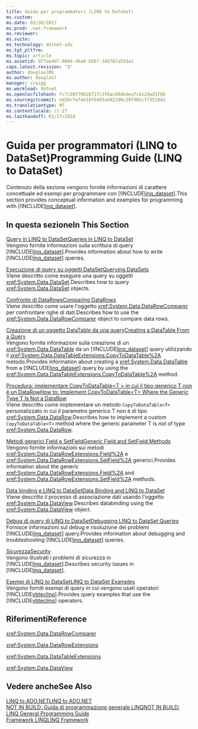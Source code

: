```yaml
---
title: Guida per programmatori (LINQ to DataSet)
ms.custom: 
ms.date: 03/30/2017
ms.prod: .net-framework
ms.reviewer: 
ms.suite: 
ms.technology: dotnet-ado
ms.tgt_pltfrm: 
ms.topic: article
ms.assetid: 977aedd7-0084-46a0-b56f-345787a55da1
caps.latest.revision: "3"
author: douglaslMS
ms.author: douglasl
manager: craigg
ms.workload: dotnet
ms.openlocfilehash: fc7c58f7062871fc3f6ac084bdeafcb12dad1f86
ms.sourcegitcommit: ed26cfef4e18f6d93ab822d8c29f902cff3519d1
ms.translationtype: MT
ms.contentlocale: it-IT
ms.lasthandoff: 01/17/2018
---
```

# <a name="programming-guide-linq-to-dataset"></a><span data-ttu-id="14baa-102">Guida per programmatori (LINQ to DataSet)</span><span class="sxs-lookup"><span data-stu-id="14baa-102">Programming Guide (LINQ to DataSet)</span></span>
<span data-ttu-id="14baa-103">Contenuto della sezione vengono fornite informazioni di carattere concettuale ed esempi per programmare con [!INCLUDE[linq_dataset](../../../../includes/linq-dataset-md.md)].</span><span class="sxs-lookup"><span data-stu-id="14baa-103">This section provides conceptual information and examples for programming with [!INCLUDE[linq_dataset](../../../../includes/linq-dataset-md.md)].</span></span>  
  
## <a name="in-this-section"></a><span data-ttu-id="14baa-104">In questa sezione</span><span class="sxs-lookup"><span data-stu-id="14baa-104">In This Section</span></span>  
 [<span data-ttu-id="14baa-105">Query in LINQ to DataSet</span><span class="sxs-lookup"><span data-stu-id="14baa-105">Queries in LINQ to DataSet</span></span>](../../../../docs/framework/data/adonet/queries-in-linq-to-dataset.md)  
 <span data-ttu-id="14baa-106">Vengono fornite informazioni sulla scrittura di query [!INCLUDE[linq_dataset](../../../../includes/linq-dataset-md.md)].</span><span class="sxs-lookup"><span data-stu-id="14baa-106">Provides information about how to write [!INCLUDE[linq_dataset](../../../../includes/linq-dataset-md.md)] queries.</span></span>  
  
 [<span data-ttu-id="14baa-107">Esecuzione di query su oggetti DataSet</span><span class="sxs-lookup"><span data-stu-id="14baa-107">Querying DataSets</span></span>](../../../../docs/framework/data/adonet/querying-datasets-linq-to-dataset.md)  
 <span data-ttu-id="14baa-108">Viene descritto come eseguire una query su oggetti <xref:System.Data.DataSet>.</span><span class="sxs-lookup"><span data-stu-id="14baa-108">Describes how to query <xref:System.Data.DataSet> objects.</span></span>  
  
 [<span data-ttu-id="14baa-109">Confronto di DataRows</span><span class="sxs-lookup"><span data-stu-id="14baa-109">Comparing DataRows</span></span>](../../../../docs/framework/data/adonet/comparing-datarows-linq-to-dataset.md)  
 <span data-ttu-id="14baa-110">Viene descritto come usare l'oggetto <xref:System.Data.DataRowComparer> per confrontare righe di dati.</span><span class="sxs-lookup"><span data-stu-id="14baa-110">Describes how to use the <xref:System.Data.DataRowComparer> object to compare data rows.</span></span>  
  
 [<span data-ttu-id="14baa-111">Creazione di un oggetto DataTable da una query</span><span class="sxs-lookup"><span data-stu-id="14baa-111">Creating a DataTable From a Query</span></span>](../../../../docs/framework/data/adonet/creating-a-datatable-from-a-query-linq-to-dataset.md)  
 <span data-ttu-id="14baa-112">Vengono fornite informazioni sulla creazione di un <xref:System.Data.DataTable> da un [!INCLUDE[linq_dataset](../../../../includes/linq-dataset-md.md)] query utilizzando il <xref:System.Data.DataTableExtensions.CopyToDataTable%2A> metodo.</span><span class="sxs-lookup"><span data-stu-id="14baa-112">Provides information about creating a <xref:System.Data.DataTable> from a [!INCLUDE[linq_dataset](../../../../includes/linq-dataset-md.md)] query by using the <xref:System.Data.DataTableExtensions.CopyToDataTable%2A> method.</span></span>  
  
 [<span data-ttu-id="14baa-113">Procedura: implementare CopyToDataTable\<T > in cui il tipo generico T non è un DataRow</span><span class="sxs-lookup"><span data-stu-id="14baa-113">How to: Implement CopyToDataTable\<T> Where the Generic Type T Is Not a DataRow</span></span>](../../../../docs/framework/data/adonet/implement-copytodatatable-where-type-not-a-datarow.md)  
 <span data-ttu-id="14baa-114">Viene descritto come implementare un metodo `CopyToDataTable<T>` personalizzato in cui il parametro generico T non è di tipo <xref:System.Data.DataRow>.</span><span class="sxs-lookup"><span data-stu-id="14baa-114">Describes how to implement a custom `CopyToDataTable<T>` method where the generic parameter T is not of type <xref:System.Data.DataRow>.</span></span>  
  
 [<span data-ttu-id="14baa-115">Metodi generici Field e SetField</span><span class="sxs-lookup"><span data-stu-id="14baa-115">Generic Field and SetField Methods</span></span>](../../../../docs/framework/data/adonet/generic-field-and-setfield-methods-linq-to-dataset.md)  
 <span data-ttu-id="14baa-116">Vengono fornite informazioni sui metodi <xref:System.Data.DataRowExtensions.Field%2A> e <xref:System.Data.DataRowExtensions.SetField%2A> generici.</span><span class="sxs-lookup"><span data-stu-id="14baa-116">Provides information about the generic <xref:System.Data.DataRowExtensions.Field%2A> and <xref:System.Data.DataRowExtensions.SetField%2A> methods.</span></span>  
  
 [<span data-ttu-id="14baa-117">Data binding e LINQ to DataSet</span><span class="sxs-lookup"><span data-stu-id="14baa-117">Data Binding and LINQ to DataSet</span></span>](../../../../docs/framework/data/adonet/data-binding-and-linq-to-dataset.md)  
 <span data-ttu-id="14baa-118">Viene descritto il processo di associazione dati usando l'oggetto <xref:System.Data.DataView>.</span><span class="sxs-lookup"><span data-stu-id="14baa-118">Describes databinding using the <xref:System.Data.DataView> object.</span></span>  
  
 [<span data-ttu-id="14baa-119">Debug di query di LINQ to DataSet</span><span class="sxs-lookup"><span data-stu-id="14baa-119">Debugging LINQ to DataSet Queries</span></span>](../../../../docs/framework/data/adonet/debugging-linq-to-dataset-queries.md)  
 <span data-ttu-id="14baa-120">Fornisce informazioni sul debug e risoluzione dei problemi [!INCLUDE[linq_dataset](../../../../includes/linq-dataset-md.md)] query.</span><span class="sxs-lookup"><span data-stu-id="14baa-120">Provides information about debugging and troubleshooting [!INCLUDE[linq_dataset](../../../../includes/linq-dataset-md.md)] queries.</span></span>  
  
 [<span data-ttu-id="14baa-121">Sicurezza</span><span class="sxs-lookup"><span data-stu-id="14baa-121">Security</span></span>](../../../../docs/framework/data/adonet/security-linq-to-dataset.md)  
 <span data-ttu-id="14baa-122">Vengono illustrati i problemi di sicurezza in [!INCLUDE[linq_dataset](../../../../includes/linq-dataset-md.md)].</span><span class="sxs-lookup"><span data-stu-id="14baa-122">Describes security issues in [!INCLUDE[linq_dataset](../../../../includes/linq-dataset-md.md)].</span></span>  
  
 [<span data-ttu-id="14baa-123">Esempi di LINQ to DataSet</span><span class="sxs-lookup"><span data-stu-id="14baa-123">LINQ to DataSet Examples</span></span>](../../../../docs/framework/data/adonet/linq-to-dataset-examples.md)  
 <span data-ttu-id="14baa-124">Vengono forniti esempi di query in cui vengono usati operatori [!INCLUDE[vbteclinq](../../../../includes/vbteclinq-md.md)].</span><span class="sxs-lookup"><span data-stu-id="14baa-124">Provides query examples that use the [!INCLUDE[vbteclinq](../../../../includes/vbteclinq-md.md)] operators.</span></span>  
  
## <a name="reference"></a><span data-ttu-id="14baa-125">Riferimenti</span><span class="sxs-lookup"><span data-stu-id="14baa-125">Reference</span></span>  
 <xref:System.Data.DataRowComparer>  
  
 <xref:System.Data.DataRowExtensions>  
  
 <xref:System.Data.DataTableExtensions>  
  
 <xref:System.Data.DataView>  
  
## <a name="see-also"></a><span data-ttu-id="14baa-126">Vedere anche</span><span class="sxs-lookup"><span data-stu-id="14baa-126">See Also</span></span>  
 [<span data-ttu-id="14baa-127">LINQ to ADO.NET</span><span class="sxs-lookup"><span data-stu-id="14baa-127">LINQ to ADO.NET</span></span>](http://msdn.microsoft.com/en-us/be3297b9-1b54-4d4c-82a8-add0d79c2006)  
 [<span data-ttu-id="14baa-128">NOT IN BUILD: Guida di programmazione generale LINQ</span><span class="sxs-lookup"><span data-stu-id="14baa-128">NOT IN BUILD: LINQ General Programming Guide</span></span>](http://msdn.microsoft.com/en-us/609c7a6b-cbdd-429d-99f3-78d13d3bc049)  
 [<span data-ttu-id="14baa-129">Framework LINQ</span><span class="sxs-lookup"><span data-stu-id="14baa-129">LINQ Framework</span></span>](http://msdn.microsoft.com/en-us/897ea0fc-40db-4694-bbe5-7dd339d5bf94)
